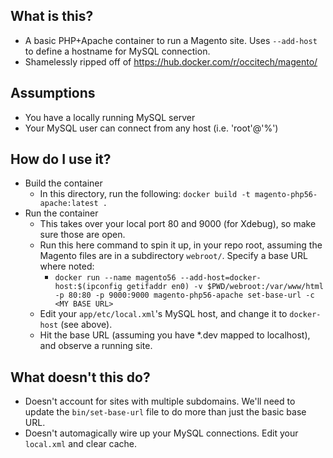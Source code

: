 ## What is this?
- A basic PHP+Apache container to run a Magento site. Uses `--add-host` to define a hostname for MySQL connection.
- Shamelessly ripped off of https://hub.docker.com/r/occitech/magento/

## Assumptions
- You have a locally running MySQL server
- Your MySQL user can connect from any host (i.e. 'root'@'%')

## How do I use it?
- Build the container
  - In this directory, run the following: `docker build -t magento-php56-apache:latest .`
- Run the container
  - This takes over your local port 80 and 9000 (for Xdebug), so make sure those are open.
  - Run this here command to spin it up, in your repo root, assuming the Magento files are in a subdirectory `webroot/`. Specify a base URL where noted:
    - `docker run --name magento56 --add-host=docker-host:$(ipconfig getifaddr en0) -v $PWD/webroot:/var/www/html -p 80:80 -p 9000:9000 magento-php56-apache set-base-url -c <MY BASE URL>`
  - Edit your `app/etc/local.xml`'s MySQL host, and change it to `docker-host` (see above).
  - Hit the base URL (assuming you have *.dev mapped to localhost), and observe a running site.

## What doesn't this do?
- Doesn't account for sites with multiple subdomains. We'll need to update the `bin/set-base-url` file to do more than just the basic base URL.
- Doesn't automagically wire up your MySQL connections. Edit your `local.xml` and clear cache.

